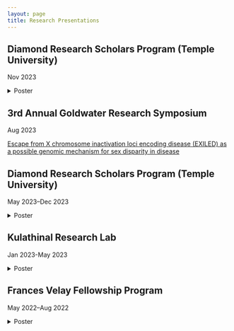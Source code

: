 ```yaml
---
layout: page
title: Research Presentations
---
```


## Diamond Research Scholars Program (Temple University)
Nov 2023

<details>
  <summary>Poster</summary>
  
  <img alt="/images/fall_2023_poster.png"/>
  
</details>

## 3rd Annual Goldwater Research Symposium
Aug 2023


[Escape from X chromosome inactivation loci encoding disease (EXILED) as a possible genomic mechanism for sex disparity in disease](Goldwater_presentation.pdf)

## Diamond Research Scholars Program (Temple University)
May 2023–Dec 2023

<details>
  <summary>Poster</summary>
  ![_config.yml]({{ site.baseurl }}/images/EscapefromXinactivation_and_disease_investingaGenomicMechanism_for_SexDisparities_in_nonReproductive_cancers.png)
</details>


## Kulathinal Research Lab 
Jan 2023-May 2023

<details>
  <summary>Poster</summary>
  ![_config.yml]({{ site.baseurl }}/images/Escape_from_Xinactivation_InvestigatingaGenomicMechanism_for_sexDisparites_in_disease.png)
</details>

## Frances Velay Fellowship Program 
May 2022–Aug 2022

<details>
  <summary>Poster</summary>
  ![_config.yml]({{ site.baseurl }}/images/TestingEXITSas_aGenomicMechanism_for_MaleBiasedCancers.png)
</details>


